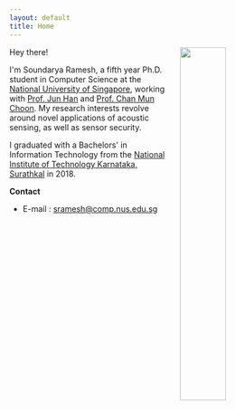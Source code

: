 ```yaml
---
layout: default
title: Home
---
```

 Hey there! 
<img src='../files/photo.png' style='float:right;width:40%;padding-left:15px'/>

I'm Soundarya Ramesh, a fifth year Ph.D. student in Computer Science at the [National University of Singapore](http://www.nus.edu.sg), working with [Prof. Jun Han](https://www.comp.nus.edu.sg/~junhan/) and [Prof. Chan Mun Choon](https://www.comp.nus.edu.sg/~chanmc/). My research interests revolve around novel applications of acoustic sensing, as well as sensor security.


  I graduated with a Bachelors' in Information Technology from the [National Institute of Technology Karnataka, Surathkal](https://www.nitk.ac.in) in 2018. 

<!--  Apart from computer science, I really enjoy discussing different philosophical viewpoints and reading non-fiction. 

  In my blog, I write on topics that catch my fancy, mostly related to computer science. Feel free to share your thoughts on my posts and I'm open to suggestions. -->


**Contact**
* E-mail : sramesh@comp.nus.edu.sg
<!--* PGP Key : [My Public Key](../pub-key.md) -->

<!--Apart from research, I'm very interested in -->
